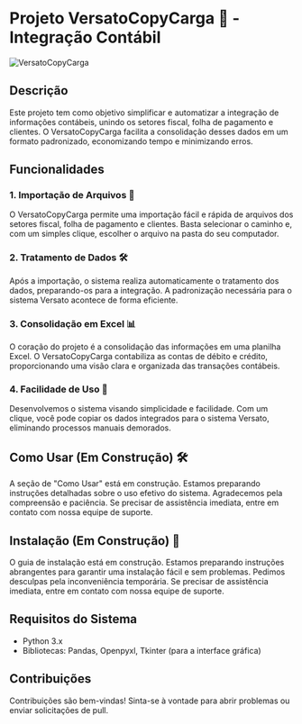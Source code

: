 # Projeto VersatoCopyCarga 🚀 - Integração Contábil

![VersatoCopyCarga](url_da_imagem)

## Descrição

Este projeto tem como objetivo simplificar e automatizar a integração de informações contábeis, unindo os setores fiscal, folha de pagamento e clientes. O VersatoCopyCarga facilita a consolidação desses dados em um formato padronizado, economizando tempo e minimizando erros.

## Funcionalidades

### 1. Importação de Arquivos 📁

O VersatoCopyCarga permite uma importação fácil e rápida de arquivos dos setores fiscal, folha de pagamento e clientes. Basta selecionar o caminho e, com um simples clique, escolher o arquivo na pasta do seu computador.

### 2. Tratamento de Dados 🛠️

Após a importação, o sistema realiza automaticamente o tratamento dos dados, preparando-os para a integração. A padronização necessária para o sistema Versato acontece de forma eficiente.

### 3. Consolidação em Excel 📊

O coração do projeto é a consolidação das informações em uma planilha Excel. O VersatoCopyCarga contabiliza as contas de débito e crédito, proporcionando uma visão clara e organizada das transações contábeis.

### 4. Facilidade de Uso 🎈

Desenvolvemos o sistema visando simplicidade e facilidade. Com um clique, você pode copiar os dados integrados para o sistema Versato, eliminando processos manuais demorados.

## Como Usar (Em Construção) 🛠️

A seção de "Como Usar" está em construção. Estamos preparando instruções detalhadas sobre o uso efetivo do sistema. Agradecemos pela compreensão e paciência. Se precisar de assistência imediata, entre em contato com nossa equipe de suporte.

## Instalação (Em Construção) 🚧

O guia de instalação está em construção. Estamos preparando instruções abrangentes para garantir uma instalação fácil e sem problemas. Pedimos desculpas pela inconveniência temporária. Se precisar de assistência imediata, entre em contato com nossa equipe de suporte.

## Requisitos do Sistema

- Python 3.x
- Bibliotecas: Pandas, Openpyxl, Tkinter (para a interface gráfica)

## Contribuições

Contribuições são bem-vindas! Sinta-se à vontade para abrir problemas ou enviar solicitações de pull.

